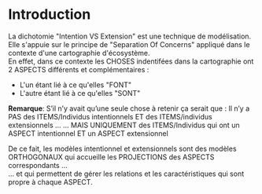 Introduction
==
La dichotomie "Intention VS Extension" est une technique de modélisation.    
Elle s'appuie sur le principe de "Separation Of Concerns" appliqué dans le contexte d'une cartographie d'écosystème.   
En effet, dans ce contexte les CHOSES indentifées dans la cartographie ont 2 ASPECTS différents et complémentaires : 
* L'un étant lié à ce qu'elles "FONT"
* L'autre étant lié à ce qu'elles "SONT"

__Remarque__:
S’il n’y avait qu’une seule chose à retenir ça serait que :
Il n’y a PAS des ITEMS/Individus intentionnels ET des ITEMS/individus extensionnels …
… MAIS UNIQUEMENT des ITEMS/Individus qui ont un ASPECT intentionnel ET un ASPECT extensionnel

De ce fait, les modèles intentionnel et extensionnels sont des modèles ORTHOGONAUX qui accueille les PROJECTIONS des ASPECTS correspondants ...   
... et qui permettent de gérer les relations et les caractéristiques qui sont propre à chaque ASPECT.
